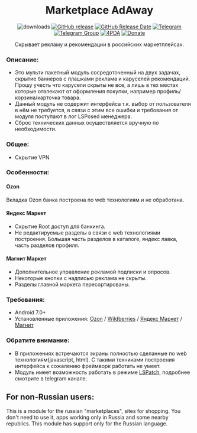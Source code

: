 <div align="center">
<h1>Marketplace AdAway</h1>

![downloads](https://img.shields.io/github/downloads/Xposed-Modules-Repo/ru.bluecat.marketplaceadaway/total)
[![GitHub release](https://img.shields.io/github/v/release/Xposed-Modules-Repo/ru.bluecat.marketplaceadaway)](https://github.com/Xposed-Modules-Repo/ru.bluecat.marketplaceadaway/releases)
[![GitHub Release Date](https://img.shields.io/github/release-date/Xposed-Modules-Repo/ru.bluecat.marketplaceadaway)](https://github.com/Xposed-Modules-Repo/ru.bluecat.marketplaceadaway/releases)
[![Telegram](https://img.shields.io/badge/Telegram-Channel-blue.svg?logo=telegram)](https://t.me/lsposed_workshop)
[![Telegram Group](https://img.shields.io/badge/Telegram-Group-blue.svg?logo=telegram)](https://t.me/lsposed_workshop_forum)
[![4PDA](https://img.shields.io/badge/4PDA-Topic-blue)](https://4pda.to/forum/index.php?showtopic=603033&view=findpost&p=136661029)
[![Donate](https://img.shields.io/badge/Donate_Form-blue)](https://pay.cloudtips.ru/p/85f8cf00)

<p>Скрывает рекламу и рекомендации в российских маркетплейсах.</p>
</div>

### Описание:
- Это мульти пакетный модуль сосредоточенный на двух задачах, скрытие баннеров с плашками реклама и каруселей рекомендаций. Прошу учесть что карусели скрыты не все, а лишь в тех местах которые отвлекают от оформления покупки, например профиль/корзина/карточка товара. 
- Данный модуль не содержит интерфейса т.к. выбор от пользователя в нём не требуется, в связи с этим все ошибки и требования от модуля поступают в лог LSPosed менеджера.
- Сброс технических данных осуществляется вручную по необходимости.

### Общее:
- Скрытие VPN

### Особенности:
#### Ozon
Вкладка Ozon банка построена по web технологиям и не обработана.

#### Яндекс Маркет
- Скрытие Root доступ для банкинга.
- Не редактируемые разделы в связи с web технологиями построения. Большая часть разделов в каталоге, яндекс лавка, часть разделов профиля.

#### Магнит Маркет
- Дополнительное управление рекламой подписки и опросов.
- Некоторые кнопки с надписью реклама не скрыты.
- Разделы главной маркета пересортированы.

### Требования:
- Android 7.0+
- Установленные приложения: [Ozon](https://www.rustore.ru/catalog/app/ru.ozon.app.android) / [Wildberries](https://www.rustore.ru/catalog/app/com.wildberries.ru) / [Яндекс Маркет](https://www.rustore.ru/catalog/app/ru.beru.android) / [Магнит](https://www.rustore.ru/catalog/app/ru.tander.magnit)

### Обратите внимание:
- В приложениях встречаются экраны полностью сделанные по web технологиям(javascript, html). С такими техниками построения интерфейса к сожалению фреймворк работать не умеет.
- Модуль имеет возможность работать в режиме [LSPatch](https://github.com/JingMatrix/LSPatch), подробнее смотрите в telegram канале.

## For non-Russian users:
This is a module for the russian "marketplaces", sites for shopping.
You don't need to use it, apps working only in Russia and some nearby republics. This module has support only for the Russian language.

